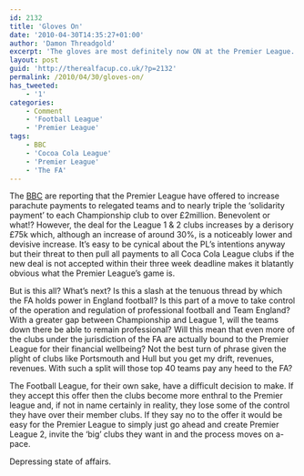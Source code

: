 ```yaml
---
id: 2132
title: 'Gloves On'
date: '2010-04-30T14:35:27+01:00'
author: 'Damon Threadgold'
excerpt: 'The gloves are most definitely now ON at the Premier League. They''ve leapt across the ring and bloodied the nose of the Coca-Cola League -'
layout: post
guid: 'http://therealfacup.co.uk/?p=2132'
permalink: /2010/04/30/gloves-on/
has_tweeted:
    - '1'
categories:
    - Comment
    - 'Football League'
    - 'Premier League'
tags:
    - BBC
    - 'Cocoa Cola League'
    - 'Premier League'
    - 'The FA'
---
```


The [BBC](http://news.bbc.co.uk/sport1/hi/football/8652535.stm) are reporting that the Premier League have offered to increase parachute payments to relegated teams and to nearly triple the ‘solidarity payment’ to each Championship club to over £2million. Benevolent or what!? However, the deal for the League 1 &amp; 2 clubs increases by a derisory £75k which, although an increase of around 30%, is a noticeably lower and devisive increase. It’s easy to be cynical about the PL’s intentions anyway but their threat to then pull all payments to all Coca Cola League clubs if the new deal is not accepted within their three week deadline makes it blatantly obvious what the Premier League’s game is.

But is this all? What’s next? Is this a slash at the tenuous thread by which the FA holds power in England football? Is this part of a move to take control of the operation and regulation of professional football and Team England? With a greater gap between Championship and League 1, will the teams down there be able to remain professional? Will this mean that even more of the clubs under the jurisdiction of the FA are actually bound to the Premier League for their financial wellbeing? Not the best turn of phrase given the plight of clubs like Portsmouth and Hull but you get my drift, revenues, revenues. With such a split will those top 40 teams pay any heed to the FA?

The Football League, for their own sake, have a difficult decision to make. If they accept this offer then the clubs become more enthral to the Premier league and, if not in name certainly in reality, they lose some of the control they have over their member clubs. If they say no to the offer it would be easy for the Premier League to simply just go ahead and create Premier League 2, invite the ‘big’ clubs they want in and the process moves on a-pace.

Depressing state of affairs.